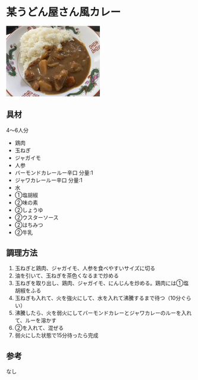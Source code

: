 # 某うどん屋さん風カレー

<img src="../images/某うどん屋さん風カレー.jpg" width="50%" alt="某うどん屋さん風カレー" />

## 具材

4〜6人分

- 鶏肉
- 玉ねぎ
- ジャガイモ
- 人参
- バーモンドカレールー辛口 分量:1
- ジャワカレールー辛口 分量:1
- 水
- ①塩胡椒
- ②味の素
- ②しょうゆ
- ②ウスターソース
- ②はちみつ
- ②牛乳

## 調理方法

1. 玉ねぎと鶏肉、ジャガイモ、人参を食べやすいサイズに切る
2. 油を引いて、玉ねぎを茶色くなるまで炒める
3. 玉ねぎを取り出し、鶏肉、ジャガイモ、にんじんを炒める。鶏肉には①塩胡椒をふる
4. 玉ねぎも入れて、火を強火にして、水を入れて沸騰するまで待つ（10分ぐらい）
5. 沸騰したら、火を弱火にしてバーモンドカレーとジャワカレーのルーを入れて、ルーを溶かす
6. ②を入れて、混ぜる
7. 弱火にした状態で15分待ったら完成

## 参考

なし
